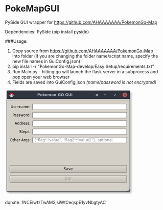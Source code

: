 # PokeMapGUI
PySide GUI wrapper for https://github.com/AHAAAAAAA/PokemonGo-Map

Dependencies: PySide (pip install pyside)

###Usage:

  1. Copy source from https://github.com/AHAAAAAAA/PokemonGo-Map into folder (if you are changing the folder name/script name, specify the new file names in GuiConfig.json)
  2. pip install -r "PokemonGo-Map-develop/Easy Setup/requirements.txt"
  3. Run Main.py - hitting go will launch the flask server in a subprocess and pop open your web browser
  4. Fields are saved into GuiConfig.json *(name/password is not encrypted)*
  
![ScreenShot](https://github.com/blakebjorn/PokeMapGUI/blob/master/Screenshot.png)



donate: 1NCEiwtzTwAM2jsiWtCeqspE1yvNbgtyAC

